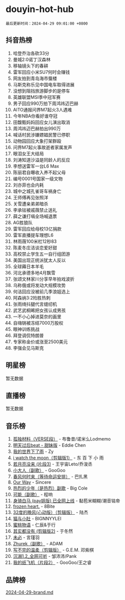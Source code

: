 # douyin-hot-hub

`最后更新时间：2024-04-29 09:01:00 +0800`

## 抖音热榜

1. 哈登乔治各砍33分
1. 曼城2:0诺丁汉森林
1. 移轴镜头下的春耕
1. 雷军回应小米SU7何时会赚钱
1. 网友拍到青岛海市蜃楼
1. 马斯克称乐见中国电车取得进展
1. 没想到阻挡旅游脚步的是停车
1. 英雄联盟MSI季中冠军赛
1. 男子回应990万拍下周鸿祎迈巴赫
1. AITO通报问界M7起火3人遇难
1. 今年NBA你看好谁夺冠
1. 田馥甄妈妈回应女儿演出取消
1. 周鸿祎迈巴赫拍出990万
1. 喊话村民涉嫌嫖娼民警已停职
1. 动物园回应大象打架群殴
1. 问界M7起火事故逝者家属发声
1. 眼泪女王大结局
1. 刘涛知道沙溢是同龄人的反应
1. 李想送雷军一台L6 Max
1. 陈丽君自曝收入养不起父母
1. 编号0001号国家一级文物
1. 刘亦菲也会内耗
1. 城中之城孔雀哥车祸身亡
1. 王师傅再见张照洋
1. 关雪遭亲弟弟暗杀
1. 李承铉被戚薇禁止送礼
1. 薛之谦打嗝全场喊退票
1. AG胜狼队
1. 雷军回应给母校13亿捐款
1. 雷军直播提车理想L6
1. 林雨薇100米栏12秒83
1. 陈麦冬庄洁谈恋爱好甜
1. 高校禁止学生五一自行组团游
1. 美国出现正统派犹太人反以
1. 全球薅日本羊毛
1. 河北承德多地4月飘雪
1. 张颂文林家川分享早年拍戏波折
1. 乌称俄或将发动大规模攻势
1. 何洁回应没被前几季浪姐选上
1. 阿森纳3:2险胜热刺
1. 张雨绮抖腿代言缝纫机
1. 武艺武桐晞把女孩认成男孩
1. 一不小心掉进莫奈的画里
1. 自嗨锅被冻结7000万股权
1. 眼神训练挑战
1. 拜登调侃特朗普
1. 专家称金价或涨至2500美元
1. 李强会见马斯克

## 明星榜

暂无数据

## 直播榜

暂无数据

## 音乐榜

1. [孤独材料（VERSE段）](https://sf3-cdn-tos.douyinstatic.com/obj/tos-cn-ve-2774/ocX7glDNHYlwFeYrGQfBZoThtvPWy8tCCEBGKQ) - 布鲁昔/诺米么Lodmemo
1. [明天过后beat - 甜妹版](https://sf5-hl-cdn-tos.douyinstatic.com/obj/tos-cn-ve-2774/osMLYeeoMm04CZyaI91XUDF8OzLRLgePKALGHI) - Eddie Chen
1. [我的世界下了雨](https://sf5-hl-cdn-tos.douyinstatic.com/obj/tos-cn-ve-2774/o85sBiwXIByH9bWIMAEEOoiQ1o1m9Afn15BspE) - Zy
1. [i watch the moon（剪辑版1）](https://sf6-cdn-tos.douyinstatic.com/obj/tos-cn-ve-2774/o0I9mSChzHZANMJIEBfkCQzzg6N5WAcVtqft9P) - 东 百 下 小 雨
1. [若月亮没来 (片段3)](https://sf5-hl-cdn-tos.douyinstatic.com/obj/tos-cn-ve-2774/okfyEUsGW1B1ovJi5JiN9IjvAT2lMwA054GoEB) - 王宇宙Leto/乔浚丞
1. [小大人（副歌）](https://sf5-hl-cdn-tos.douyinstatic.com/obj/tos-cn-ve-2774/oIhaDwehWhLFsVIG7QIICLLazDNGJAGg5geeb4) - GooGoo
1. [春风何时来（等待命运安排）](https://sf5-hl-cdn-tos.douyinstatic.com/obj/tos-cn-ve-2774/oICBNbD3gelMfB4WgiD1KI2jQtXZE2FgHLwtsl) - 巴扎黑
1. [Our Way](https://sf27-cdn-tos.douyinstatic.com/obj/tos-cn-ve-2774/o8tPEkQgQNCe0DPeFwZzYrbqLlnzBBrYidWkEZ) - Sincere
1. [热烈的少年（是热烈）副歌](https://sf3-cdn-tos.douyinstatic.com/obj/tos-cn-ve-2774/owVNI0CLDAUMtSz6TEYvfFBFL4UDFFhLfgK8fa) - Big Cole
1. [可能（副歌）](https://sf3-cdn-tos.douyinstatic.com/obj/tos-cn-ve-2774/cde1731888894259b333569393c2fb51) - 程响
1. [身骑白马 (pay姐版) 已全网上线](https://sf5-hl-cdn-tos.douyinstatic.com/obj/tos-cn-ve-2774/oQLO5ZgLsFkaDhdIIveF2zUCgfweY0gWaH4AQG) - 黏苞米糊糊/潮音铭帝
1. [frozen heart.](https://sf5-hl-cdn-tos.douyinstatic.com/obj/tos-cn-ve-2774/oIIWJfyjIACZA9zQMtnJ6hQQhFC4vhCupoRBsO) - 8Bite
1. [32度的晚风(心动版）（剪辑版）](https://sf5-hl-cdn-tos.douyinstatic.com/obj/tos-cn-ve-2774/owNyabsyWdzUulxhoJfK8IBXgp0UMQAHpvGh2B) - 陆杰
1. [猫与小肚](https://sf5-hl-cdn-tos.douyinstatic.com/obj/tos-cn-ve-2774/osZeoClMECgK8DYl6VebABgbchEtPYQjZEnRtd) - BIGNNYYLEI
1. [蜜桃物语](https://sf3-cdn-tos.douyinstatic.com/obj/tos-cn-ve-2774/oIhOSCZtIACtYU4XQkngiW9kCBfVD1Fz9IYeqL) - 仁辰&于行
1. [其实都没有 (剪辑版2)](https://sf5-hl-cdn-tos.douyinstatic.com/obj/tos-cn-ve-2774/oEBNQenHZtBhxYjGgUDQk0BCHTigQafgFlbQ7k) - 于冬然
1. [未必](https://sf5-hl-cdn-tos.douyinstatic.com/obj/tos-cn-ve-2774/ogntQMFnKQDZUgTCYuJgfLEtleYZZFxBQqhhFB) - 言瑾羽
1. [Zhurek（副歌）](https://sf5-hl-cdn-tos.douyinstatic.com/obj/tos-cn-ve-2774/ooQm8FBZQDlf0btEYgVpCcSCQfrdJGBEKZYBGS) - ADAM
1. [写不完的温柔（剪辑版）](https://sf5-hl-cdn-tos.douyinstatic.com/obj/tos-cn-ve-2774/oYBzzZQJ233GfwkemJJffAIWgeIYrjZfWhHTcG) - G.E.M. 邓紫棋
1. [沉溺1.2_全网可听](https://sf5-hl-cdn-tos.douyinstatic.com/obj/tos-cn-ve-2774/ok2QoiBqsWAX9McZmWiI9gAB0EzwD4Xj6yfmtH) - 邹沛沛/Pank
1. [我的纸飞机（片段2）](https://sf3-cdn-tos.douyinstatic.com/obj/tos-cn-ve-2774/oM2ZrKcg2CD5AeRB2gkeXOFB1IxAGJdZPazYHf) - GooGoo/王之睿

## 品牌榜

[2024-04-29-brand.md](2024-04-29-brand.md)
